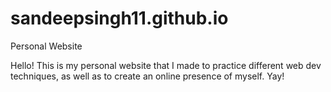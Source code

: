 # sandeepsingh11.github.io
Personal Website

Hello! This is my personal website that I made to practice different web dev techniques, as well as to create an online presence of myself. Yay!
